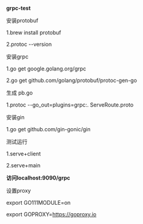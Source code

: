 ****grpc-test****

安装protobuf

1.brew install protobuf

2.protoc --version

安装grpc

1.go get google.golang.org/grpc

2.go get github.com/golang/protobuf/protoc-gen-go

生成 pb.go

1.protoc --go_out=plugins=grpc:. ServeRoute.proto

安装gin

1.go get github.com/gin-gonic/gin

测试运行

1.serve+client

2.serve+main

****访问localhost:9090/grpc****

设置proxy

export GO111MODULE=on

export GOPROXY=https://goproxy.io
